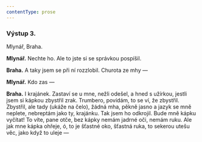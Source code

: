 ```yaml
---
contentType: prose
---
```


### Výstup 3.

Mlynář, Braha.

**Mlynář.** Nechte ho. Ale to jste si se správkou pospíšil.

**Braha.** A taky jsem se při ní rozzlobil. Churota ze mhy —

**Mlynář.** Kdo zas —

**Braha.** I krajánek. Zastaví se u mne, nežli odešel, a hned s užírkou, jestli jsem si kápkou zbystřil zrak. Trumbero, povídám, to se ví, že zbystřil. Zbystřil, ale tady (ukáže na čelo), žádná mha, pěkně jasno a jazyk se mně neplete, nebreptám jako ty, krajánku. Tak jsem ho odkrojil. Bude mně kápku vyčítat! To víte, pane otče, bez kápky nemám jadrné oči, nemám ruku. Ale jak mne kápka ohřeje, ó, to je šťastné oko, šťastná ruka, to sekerou utešu věc, jako když to uleje —
